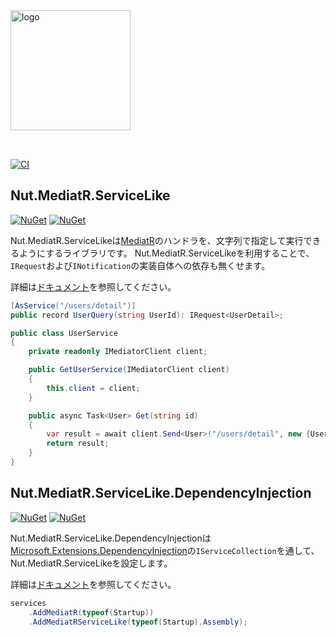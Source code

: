<img src="./assets/logo/logo.svg" alt="logo" height="192px" style="margin-bottom:2rem;" />

[![CI](https://github.com/Archway-SharedLib/Nut.MediatR.ServiceLike/workflows/CI/badge.svg)](https://github.com/Archway-SharedLib/Nut.MediatR.ServiceLike/actions)

## Nut.MediatR.ServiceLike

[![NuGet](https://img.shields.io/nuget/vpre/Nut.MediatR.ServiceLike.svg)](https://www.nuget.org/packages/Nut.MediatR.ServiceLike) 
[![NuGet](https://img.shields.io/nuget/dt/Nut.MediatR.ServiceLike.svg)](https://www.nuget.org/packages/Nut.MediatR.ServiceLike)

Nut.MediatR.ServiceLikeは[MediatR]のハンドラを、文字列で指定して実行できるようにするライブラリです。
Nut.MediatR.ServiceLikeを利用することで、`IRequest`および`INotification`の実装自体への依存も無くせます。

詳細は[ドキュメント](./docs/serviceLike/ServiceLike.md)を参照してください。

```cs
[AsService("/users/detail")]
public record UserQuery(string UserId): IRequest<UserDetail>;

public class UserService 
{
    private readonly IMediatorClient client;

    public GetUserService(IMediatorClient client)
    {
        this.client = client;
    }

    public async Task<User> Get(string id)
    {
        var result = await client.Send<User>("/users/detail", new {UserId = id});
        return result;
    }
}
```

## Nut.MediatR.ServiceLike.DependencyInjection

[![NuGet](https://img.shields.io/nuget/vpre/Nut.MediatR.ServiceLike.DependencyInjection.svg)](https://www.nuget.org/packages/Nut.MediatR.ServiceLike.DependencyInjection) 
[![NuGet](https://img.shields.io/nuget/dt/Nut.MediatR.ServiceLike.DependencyInjection.svg)](https://www.nuget.org/packages/Nut.MediatR.ServiceLike.DependencyInjection)

Nut.MediatR.ServiceLike.DependencyInjectionは[Microsoft.Extensions.DependencyInjection](https://docs.microsoft.com/ja-jp/dotnet/core/extensions/dependency-injection)の`IServiceCollection`を通して、Nut.MediatR.ServiceLikeを設定します。

詳細は[ドキュメント](./docs/serviceLike/DependencyInjection.md)を参照してください。

```cs
services
    .AddMediatR(typeof(Startup))
    .AddMediatRServiceLike(typeof(Startup).Assembly);
```

[MediatR]:https://github.com/jbogard/MediatR
[Behavior]:https://github.com/jbogard/MediatR/wiki/Behaviors
[FluentValidation]:https://fluentvalidation.net/

